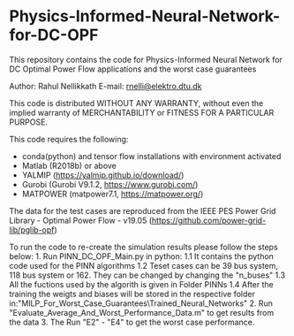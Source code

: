# Physics-Informed-Neural-Network-for-DC-OPF
This repository contains the code for Physics-Informed Neural Network for DC Optimal Power Flow applications and the worst case guarantees

Author: Rahul Nellikkath
E-mail: rnelli@elektro.dtu.dk

This code is distributed WITHOUT ANY WARRANTY, without even the implied warranty of MERCHANTABILITY or FITNESS FOR A PARTICULAR PURPOSE.

This code requires the following:

- conda(python) and tensor flow installations with environment activated 
- Matlab (R2018b) or above
- YALMIP (https://yalmip.github.io/download/)
- Gurobi (Gurobi V9.1.2, https://www.gurobi.com/)
- MATPOWER (matpower7.1, https://matpower.org/)

The data for the test cases are reproduced from the IEEE PES Power Grid Library - Optimal Power Flow - v19.05 (https://github.com/power-grid-lib/pglib-opf)

To run the code to re-create the simulation results please follow the steps below:
	1. Run PINN_DC_OPF_Main.py in python: 
		1.1 It contains the python code used for the PINN algorithms
		1.2 Teset cases can be 39 bus system, 118 bus system or 162. They can be changed by changing the "n_buses"
		1.3 All the fuctions used by the algorith is given in Folder PINNs
		1.4 After the training the weigts and biases will be stored in the respective folder in:"MILP_For_Worst_Case_Guarantees\Trained_Neural_Networks"
	2. Run "Evaluate_Average_And_Worst_Performance_Data.m" to get results from the data
	3. The Run "E2" - "E4" to get the worst case performance.  
